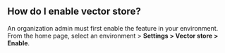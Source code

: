 ## How do I enable vector store?


An organization admin must first enable the feature in your environment. From the home page, select an environment > **Settings > Vector store > Enable**.

